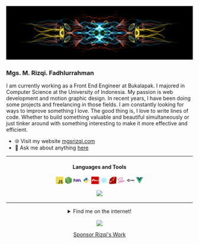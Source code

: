 <img src="https://github.com/rizqirizqi/rizqirizqi/blob/master/header.png">

### Mgs. M. Rizqi. Fadhlurrahman

I am currently working as a Front End Engineer at Bukalapak. I majored in Computer Science at the University of Indonesia. My passion is web development and motion graphic design. In recent years, I have been doing some projects and freelancing in those fields. I am constantly looking for ways to improve something I love. The good thing is, I love to write lines of code. Whether to build something valuable and beautiful simultaneously or just tinker around with something interesting to make it more effective and efficient.

- 🌐 Visit my website [mgsrizqi.com](https://mgsrizqi.com)
- 💬 Ask me about anything [here](https://github.com/rizqirizqi/rizqirizqi/issues)

<hr>

<h4 align="center">Languages and Tools</h4>
<p align="center">
  <code><img height="20" src="https://raw.githubusercontent.com/github/explore/80688e429a7d4ef2fca1e82350fe8e3517d3494d/topics/javascript/javascript.png"></code>
  <code><img height="20" src="https://raw.githubusercontent.com/github/explore/80688e429a7d4ef2fca1e82350fe8e3517d3494d/topics/nodejs/nodejs.png"></code>
  <code><img height="20" src="https://raw.githubusercontent.com/github/explore/80688e429a7d4ef2fca1e82350fe8e3517d3494d/topics/pwa/pwa.png"></code>
  <code><img height="20" src="https://raw.githubusercontent.com/github/explore/80688e429a7d4ef2fca1e82350fe8e3517d3494d/topics/python/python.png"></code>
  <code><img height="20" src="https://raw.githubusercontent.com/github/explore/80688e429a7d4ef2fca1e82350fe8e3517d3494d/topics/rails/rails.png"></code>
  <code><img height="20" src="https://raw.githubusercontent.com/github/explore/80688e429a7d4ef2fca1e82350fe8e3517d3494d/topics/react/react.png"></code>
  <code><img height="20" src="https://raw.githubusercontent.com/github/explore/80688e429a7d4ef2fca1e82350fe8e3517d3494d/topics/ruby/ruby.png"></code>
  <code><img height="20" src="https://raw.githubusercontent.com/github/explore/80688e429a7d4ef2fca1e82350fe8e3517d3494d/topics/sass/sass.png"></code>
  <code><img height="20" src="https://raw.githubusercontent.com/github/explore/80688e429a7d4ef2fca1e82350fe8e3517d3494d/topics/unity/unity.png"></code>
  <code><img height="20" src="https://raw.githubusercontent.com/github/explore/80688e429a7d4ef2fca1e82350fe8e3517d3494d/topics/vue/vue.png"></code>
</p>

<p align="center">
  <img src="https://github-readme-stats.vercel.app/api?username=rizqirizqi&show_icons=true&title_color=FFFFFF&icon_color=FFFFFF&text_color=DDDDDD&bg_color=42657A"/>
</p>

<hr>

<div align="center">
  <details align="center">
    <summary>Find me on the internet!</summary>
    <br/>
    <a href="https://behance.net/rizqirizqi" target="_blank">Behance</a><br/>
    <a href="https://codepen.io/rizqirizqi" target="_blank">Codepen</a><br/>
    <a href="https://instagram.com/mgsrizqi" target="_blank">Instagram</a><br/>
    <a href="https://linkedin.com/in/mgsrizqi" target="_blank">Linkedin</a><br/>
    <a href="https://twitter.com/rizqirizqi" target="_blank">Twitter</a><br/>
    <a href="https://youtube.com/rizqirizqi" target="_blank">Youtube</a><br/>
  </details>

  <p align="center">
    <img align="center" src="https://vbr.wocr.tk/badge?page_id=rizqirizqi.visitor-badge">
  </p>
  
  <a href="https://github.com/sponsors/rizqirizqi" target="_blank">Sponsor Rizqi's Work</a><br/>
</div>

